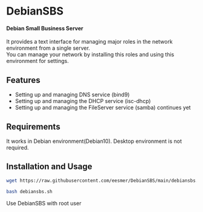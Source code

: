 
# DebianSBS
#### Debian Small Business Server

It provides a text interface for managing major roles in the network environment from a single server.<br>
You can manage your network by installing this roles and using this environment for settings.<br>

## Features
- Setting up and managing DNS service (bind9)
- Setting up and managing the DHCP service (isc-dhcp)
- Setting up and managing the FileServer service (samba) continues yet

## Requirements
It works in Debian environment(Debian10). Desktop environment is not required.

## Installation and Usage
```sh
wget https://raw.githubusercontent.com/eesmer/DebianSBS/main/debiansbs.sh
```
```sh
bash debiansbs.sh
```
Use DebianSBS with root user
